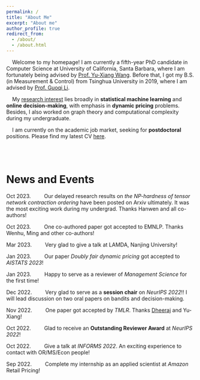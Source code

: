 ```yaml
---
permalink: /
title: "About Me"
excerpt: "About me"
author_profile: true
redirect_from: 
  - /about/
  - /about.html
---
```


&nbsp; &nbsp;  Welcome to my homepage! I am currently a fifth-year PhD candidate in Computer Science at University of California, Santa Barbara, where I am fortunately being advised by [Prof. Yu-Xiang Wang](https://sites.cs.ucsb.edu/~yuxiangw/). Before that, I got my B.S. (in Measurement & Control) from Tsinghua University in 2019, where I am advised by [Prof. Guoqi Li](https://people.ucas.edu.cn/~liguoqi).

<!-- 
&nbsp; &nbsp; My current **research interest** is dynamic pricing. My goal is to seek for statistical and discrete-mathematical methods to improve our comprehension on the price-demand relationships in the market.
-->

&nbsp; &nbsp; My <u>research interest</u> lies broadly in **statistical machine learning** and **online decision-making**, with emphasis in **dynamic pricing** problems. Besides, I also worked on graph theory and computational complexity during my undergraduate. 

&nbsp; &nbsp; I am currently on the academic job market, seeking for **postdoctoral** positions. Please find my latest CV [here](/files/CV_Jianyu_XU_postdoc.pdf).
<br /><br />
<br /><br />

# News and Events

Oct 2023. &nbsp; &nbsp; &nbsp; &nbsp; Our delayed research results on *the NP-hardness of tensor network contraction ordering* have been posted on Arxiv ultimately. It was the most exciting work during my undergrad. Thanks Hanwen and all co-authors!

Oct 2023. &nbsp; &nbsp; &nbsp; &nbsp; One co-authored paper got accepted to EMNLP. Thanks Wenhu, Ming and other co-authors!

Mar 2023. &nbsp; &nbsp; &nbsp; &nbsp; Very glad to give a talk at LAMDA, Nanjing University!

Jan 2023. &nbsp; &nbsp; &nbsp; &nbsp; Our paper *Doubly fair dynamic pricing* got accepted to *AISTATS 2023*!

Jan 2023. &nbsp; &nbsp; &nbsp; &nbsp; Happy to serve as a reviewer of *Management Science* for the first time!

Dec 2022. &nbsp; &nbsp; &nbsp; &nbsp; Very glad to serve as a **session chair** on *NeurIPS 2022*!! I will lead discussion on two oral papers on bandits and decision-making.

Nov 2022. &nbsp; &nbsp; &nbsp; &nbsp; One paper got accepted by *TMLR*. Thanks [Dheeraj](https://dheeraj-b.github.io/home/) and Yu-Xiang!


Oct 2022. &nbsp; &nbsp; &nbsp; &nbsp; Glad to receive an **Outstanding Reviewer Award** at *NeurIPS 2022*!

Oct 2022. &nbsp; &nbsp; &nbsp; &nbsp; Give a talk at *INFORMS 2022*. An exciting experience to contact with OR/MS/Econ people!

Sep 2022. &nbsp; &nbsp; &nbsp; &nbsp; Complete my internship as an applied scientist at *Amazon* Retail Pricing!



